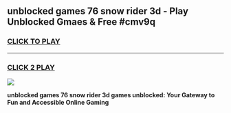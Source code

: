 
## unblocked games 76 snow rider 3d - Play Unblocked Gmaes & Free #cmv9q
<h3>
<a href="https://premium.freeplayer.one?title=unblocked_games_76_snow_rider_3d&ref=01M">CLICK TO PLAY</a></h3>
<hr>

<h3>
<a href="https://premium.freeplayer.one?title=unblocked_games_76_snow_rider_3d&ref=01M">CLICK 2 PLAY</a>
  
</h3>

<a href="https://premium.freeplayer.one?title=unblocked_games_76_snow_rider_3d&ref=01M"><img src="https://clearcache.store/games.png"></a>


**unblocked games 76 snow rider 3d games unblocked: Your Gateway to Fun and Accessible Online Gaming**
